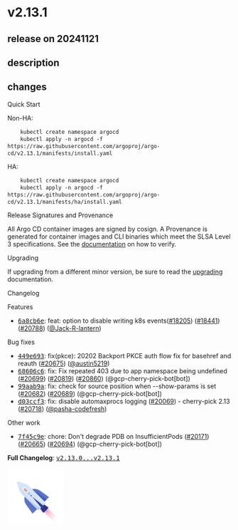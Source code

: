 # v2.13.1

## release on 20241121

## description

## changes

Quick Start

Non-HA:

        kubectl create namespace argocd
        kubectl apply -n argocd -f https://raw.githubusercontent.com/argoproj/argo-cd/v2.13.1/manifests/install.yaml

HA:

        kubectl create namespace argocd
        kubectl apply -n argocd -f https://raw.githubusercontent.com/argoproj/argo-cd/v2.13.1/manifests/ha/install.yaml

Release Signatures and Provenance

All Argo CD container images are signed by cosign. A Provenance is generated for container images and CLI binaries which meet the SLSA Level 3 specifications. See the <a href="https://argo-cd.readthedocs.io/en/stable/operator-manual/signed-release-assets" rel="nofollow">documentation</a> on how to verify.

Upgrading

If upgrading from a different minor version, be sure to read the <a href="https://argo-cd.readthedocs.io/en/stable/operator-manual/upgrading/overview/" rel="nofollow">upgrading</a> documentation.

Changelog

Features

* <a class="commit-link" data-hovercard-type="commit" data-hovercard-url="https://github.com/argoproj/argo-cd/commit/6a8cb6eff098ef6db623126fa0d93dcaa2f54bef/hovercard" href="https://github.com/argoproj/argo-cd/commit/6a8cb6eff098ef6db623126fa0d93dcaa2f54bef"><tt>6a8cb6e</tt></a>: feat: option to disable writing k8s events(<a class="issue-link js-issue-link" data-error-text="Failed to load title" data-id="2294305053" data-permission-text="Title is private" data-url="https://github.com/argoproj/argo-cd/issues/18205" data-hovercard-type="issue" data-hovercard-url="/argoproj/argo-cd/issues/18205/hovercard" href="https://github.com/argoproj/argo-cd/issues/18205">#18205</a>) (<a class="issue-link js-issue-link" data-error-text="Failed to load title" data-id="2322278308" data-permission-text="Title is private" data-url="https://github.com/argoproj/argo-cd/issues/18441" data-hovercard-type="pull_request" data-hovercard-url="/argoproj/argo-cd/pull/18441/hovercard" href="https://github.com/argoproj/argo-cd/pull/18441">#18441</a>) (<a class="issue-link js-issue-link" data-error-text="Failed to load title" data-id="2655689306" data-permission-text="Title is private" data-url="https://github.com/argoproj/argo-cd/issues/20788" data-hovercard-type="pull_request" data-hovercard-url="/argoproj/argo-cd/pull/20788/hovercard" href="https://github.com/argoproj/argo-cd/pull/20788">#20788</a>) (<a class="user-mention notranslate" data-hovercard-type="user" data-hovercard-url="/users/Jack-R-lantern/hovercard" data-octo-click="hovercard-link-click" data-octo-dimensions="link_type:self" href="https://github.com/Jack-R-lantern">@Jack-R-lantern</a>)

Bug fixes

* <a class="commit-link" data-hovercard-type="commit" data-hovercard-url="https://github.com/argoproj/argo-cd/commit/449e6939b2a729bba32d11f055d7c6067a44b9cc/hovercard" href="https://github.com/argoproj/argo-cd/commit/449e6939b2a729bba32d11f055d7c6067a44b9cc"><tt>449e693</tt></a>: fix(pkce): 20202 Backport PKCE auth flow fix for basehref and reauth (<a class="issue-link js-issue-link" data-error-text="Failed to load title" data-id="2636537668" data-permission-text="Title is private" data-url="https://github.com/argoproj/argo-cd/issues/20675" data-hovercard-type="pull_request" data-hovercard-url="/argoproj/argo-cd/pull/20675/hovercard" href="https://github.com/argoproj/argo-cd/pull/20675">#20675</a>) (<a class="user-mention notranslate" data-hovercard-type="user" data-hovercard-url="/users/austin5219/hovercard" data-octo-click="hovercard-link-click" data-octo-dimensions="link_type:self" href="https://github.com/austin5219">@austin5219</a>)
* <a class="commit-link" data-hovercard-type="commit" data-hovercard-url="https://github.com/argoproj/argo-cd/commit/68606c6caf058f7c4f2ecdbb4381d2cba40aa249/hovercard" href="https://github.com/argoproj/argo-cd/commit/68606c6caf058f7c4f2ecdbb4381d2cba40aa249"><tt>68606c6</tt></a>: fix: Fix repeated 403 due to app namespace being undefined (<a class="issue-link js-issue-link" data-error-text="Failed to load title" data-id="2642681806" data-permission-text="Title is private" data-url="https://github.com/argoproj/argo-cd/issues/20699" data-hovercard-type="issue" data-hovercard-url="/argoproj/argo-cd/issues/20699/hovercard" href="https://github.com/argoproj/argo-cd/issues/20699">#20699</a>) (<a class="issue-link js-issue-link" data-error-text="Failed to load title" data-id="2667166571" data-permission-text="Title is private" data-url="https://github.com/argoproj/argo-cd/issues/20819" data-hovercard-type="pull_request" data-hovercard-url="/argoproj/argo-cd/pull/20819/hovercard" href="https://github.com/argoproj/argo-cd/pull/20819">#20819</a>) (<a class="issue-link js-issue-link" data-error-text="Failed to load title" data-id="2675461714" data-permission-text="Title is private" data-url="https://github.com/argoproj/argo-cd/issues/20860" data-hovercard-type="pull_request" data-hovercard-url="/argoproj/argo-cd/pull/20860/hovercard" href="https://github.com/argoproj/argo-cd/pull/20860">#20860</a>) (@gcp-cherry-pick-bot[bot])
* <a class="commit-link" data-hovercard-type="commit" data-hovercard-url="https://github.com/argoproj/argo-cd/commit/99aab9a5f3812f2f4089ce6982d4764145271f78/hovercard" href="https://github.com/argoproj/argo-cd/commit/99aab9a5f3812f2f4089ce6982d4764145271f78"><tt>99aab9a</tt></a>: fix: check for source position when --show-params is set (<a class="issue-link js-issue-link" data-error-text="Failed to load title" data-id="2638854970" data-permission-text="Title is private" data-url="https://github.com/argoproj/argo-cd/issues/20682" data-hovercard-type="pull_request" data-hovercard-url="/argoproj/argo-cd/pull/20682/hovercard" href="https://github.com/argoproj/argo-cd/pull/20682">#20682</a>) (<a class="issue-link js-issue-link" data-error-text="Failed to load title" data-id="2640109956" data-permission-text="Title is private" data-url="https://github.com/argoproj/argo-cd/issues/20689" data-hovercard-type="pull_request" data-hovercard-url="/argoproj/argo-cd/pull/20689/hovercard" href="https://github.com/argoproj/argo-cd/pull/20689">#20689</a>) (@gcp-cherry-pick-bot[bot])
* <a class="commit-link" data-hovercard-type="commit" data-hovercard-url="https://github.com/argoproj/argo-cd/commit/d03ccf305c60f7305a076e4b3c1c28e1749ba6c9/hovercard" href="https://github.com/argoproj/argo-cd/commit/d03ccf305c60f7305a076e4b3c1c28e1749ba6c9"><tt>d03ccf3</tt></a>: fix: disable automaxprocs logging (<a class="issue-link js-issue-link" data-error-text="Failed to load title" data-id="2544403997" data-permission-text="Title is private" data-url="https://github.com/argoproj/argo-cd/issues/20069" data-hovercard-type="pull_request" data-hovercard-url="/argoproj/argo-cd/pull/20069/hovercard" href="https://github.com/argoproj/argo-cd/pull/20069">#20069</a>) - cherry-pick 2.13 (<a class="issue-link js-issue-link" data-error-text="Failed to load title" data-id="2643685129" data-permission-text="Title is private" data-url="https://github.com/argoproj/argo-cd/issues/20718" data-hovercard-type="pull_request" data-hovercard-url="/argoproj/argo-cd/pull/20718/hovercard" href="https://github.com/argoproj/argo-cd/pull/20718">#20718</a>) (<a class="user-mention notranslate" data-hovercard-type="user" data-hovercard-url="/users/pasha-codefresh/hovercard" data-octo-click="hovercard-link-click" data-octo-dimensions="link_type:self" href="https://github.com/pasha-codefresh">@pasha-codefresh</a>)

Other work

* <a class="commit-link" data-hovercard-type="commit" data-hovercard-url="https://github.com/argoproj/argo-cd/commit/7f45c9e09398b1d8e65ad9fdf1dab2dd2c1532d7/hovercard" href="https://github.com/argoproj/argo-cd/commit/7f45c9e09398b1d8e65ad9fdf1dab2dd2c1532d7"><tt>7f45c9e</tt></a>: chore: Don't degrade PDB on InsufficientPods (<a class="issue-link js-issue-link" data-error-text="Failed to load title" data-id="2557731549" data-permission-text="Title is private" data-url="https://github.com/argoproj/argo-cd/issues/20171" data-hovercard-type="issue" data-hovercard-url="/argoproj/argo-cd/issues/20171/hovercard" href="https://github.com/argoproj/argo-cd/issues/20171">#20171</a>) (<a class="issue-link js-issue-link" data-error-text="Failed to load title" data-id="2635275444" data-permission-text="Title is private" data-url="https://github.com/argoproj/argo-cd/issues/20665" data-hovercard-type="pull_request" data-hovercard-url="/argoproj/argo-cd/pull/20665/hovercard" href="https://github.com/argoproj/argo-cd/pull/20665">#20665</a>) (<a class="issue-link js-issue-link" data-error-text="Failed to load title" data-id="2641665607" data-permission-text="Title is private" data-url="https://github.com/argoproj/argo-cd/issues/20694" data-hovercard-type="pull_request" data-hovercard-url="/argoproj/argo-cd/pull/20694/hovercard" href="https://github.com/argoproj/argo-cd/pull/20694">#20694</a>) (@gcp-cherry-pick-bot[bot])

<strong>Full Changelog</strong>: <a class="commit-link" href="https://github.com/argoproj/argo-cd/compare/v2.13.0...v2.13.1"><tt>v2.13.0...v2.13.1</tt></a>

<a href="https://argoproj.github.io/cd/" rel="nofollow"><img src="https://raw.githubusercontent.com/argoproj/argo-site/master/content/pages/cd/gitops-cd.png" width="25%" style="max-width: 100%;"></a>

